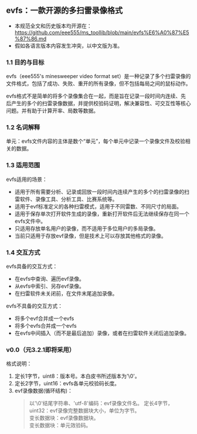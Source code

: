 ## evfs：一款开源的多扫雷录像格式

* 本规范全文和历史版本均开源在：https://github.com/eee555/ms_toollib/blob/main/evfs%E6%A0%87%E5%87%86.md
* 假如各语言版本内容发生冲突，以中文版为准。

### ​​1.1 目的与目标​​

evfs（eee555's minesweeper video format set）是一种记录了多个扫雷录像的文件格式，包括了成功、失败、重开的所有录像，但不包括每局之间的鼠标动作。

evfs格式不是简单的将多个录像集合在一起，而是旨在​​记录一段时间内连续、先后产生的多个的扫雷录像数据，并提供校验码证明，解决兼容性、可交互性等核心问题。并有助于计算开率、局数等数据。

### 1.2 名词解释
单元：evfs文件内容的主体是数个“单元”，每个单元中记录一个录像文件及校验相关的数据。

### 1.3 适用范围​
evfs适用的场景：
- 适用于所有需要分析、记录或回放一段时间内连续产生的多个的扫雷录像的扫雷软件、录像工具、分析工具、比赛系统等。
- 适用于evf标准定义的各种扫雷模式，适用于不同雷数、不同尺寸的局面。
- 适用于保存单次打开软件生成的录像，重新打开软件后无法继续保存在同一个evfs文件中。
- 只适用存放单名用户的录像，而不适用于多位用户的多局录像。
- 当前只适用于存放evf录像，但是技术上可以存放其他格式的录像。

### 1.4 交互方式
evfs具备的交互方式：
- 在evfs中查询、遍历evf录像。
- 从evfs中索引、另存evf录像。
- 在扫雷软件未关闭前，在文件末尾追加录像。

evfs不具备的交互方式：
- 将多个evf合并成一个evfs
- 将多个evfs合并成一个evfs
- 在evfs中间插入（而不是最后追加）录像，或者在扫雷软件关闭后追加录像。


### v0.0（元3.2.1即将采用）  
格式说明：  
1. 定长1字节，uint8：版本号。本白皮书所述版本为'\0'。  
2. 定长2字节，uint16：evfs各单元校验码长度。  
3. evf录像数据(循环结构)：  
    > 以'\0'结尾字符串、'utf-8'编码：evf录像文件名。
    > 定长4字节，uint32：evf录像完整数据块大小，单位为字节。  
    > 变长数据块：evf录像数据块。  
    > 变长数据块：单元效验码。  

